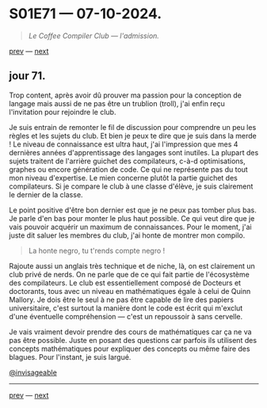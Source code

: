 # S01E71 — 07-10-2024.

> *Le Coffee Compiler Club — l'admission.*

[prev](S01E70-06-10-2024.md) — [next](S01E01-29-07-2024.md)   

## jour 71.

Trop content, après avoir dû prouver ma passion pour la conception de langage mais aussi de ne pas être un trublion (troll), j'ai enfin reçu l'invitation pour rejoindre le club.

Je suis entrain de remonter le fil de discussion pour comprendre un peu les règles et les sujets du club. Et bien je peux te dire que je suis dans la merde ! Le niveau de connaissance est ultra haut, j'ai l'impression que mes 4 dernières années d'apprentissage des langages sont inutiles. La plupart des sujets traitent de l'arrière guichet des compilateurs, c-à-d optimisations, graphes ou encore génération de code. Ce qui ne représente pas du tout mon niveau d'expertise. Le mien concerne plutôt la partie guichet des compilateurs. Si je compare le club à une classe d'élève, je suis clairement le dernier de la classe.

Le point positive d'être bon dernier est que je ne peux pas tomber plus bas. Je parle d'en bas pour monter le plus haut possible. Ce qui veut dire que je vais pouvoir acquérir un maximum de connaissances. Pour le moment, j'ai juste dit saluer les membres du club, j'ai honte de montrer mon compilo.

> La honte negro, tu t'rends compte negro !

Rajoute aussi un anglais très technique et de niche, là, on est clairement un club privé de nerds. On ne parle que de ce qui fait partie de l'écosystème des compilateurs. Le club est essentiellement composé de Docteurs et doctorants, tous avec un niveau en mathématiques égale à celui de Quinn Mallory. Je dois être le seul à ne pas être capable de lire des papiers universitaire, c'est surtout la manière dont le code est écrit qui m'exclut d'une éventuelle compréhension — c'est un repoussoir à sans cervelle.

Je vais vraiment devoir prendre des cours de mathématiques car ça ne va pas être possible. Juste en posant des questions car parfois ils utilisent des concepts mathématiques pour expliquer des concepts ou même faire des blagues. Pour l'instant, je suis largué.

[@invisageable](https://twitter.com/invisageable)   

---

[prev](S01E70-06-10-2024.md) — [next](S01E01-29-07-2024.md)   
